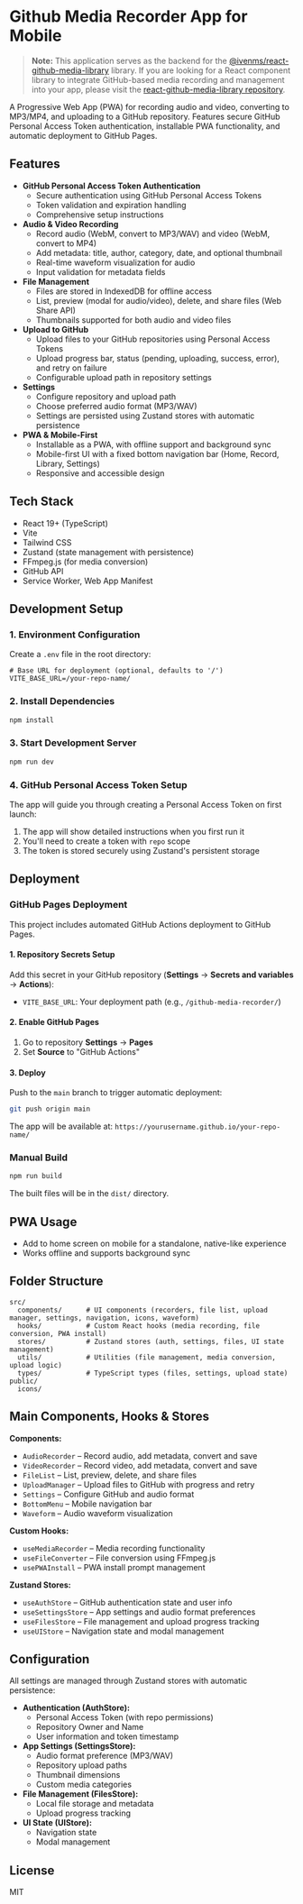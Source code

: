 # Github Media Recorder App for Mobile

> **Note:** This application serves as the backend for the [@ivenms/react-github-media-library](https://github.com/ivenms/react-github-media-library) library. If you are looking for a React component library to integrate GitHub-based media recording and management into your app, please visit the [react-github-media-library repository](https://github.com/ivenms/react-github-media-library).

A Progressive Web App (PWA) for recording audio and video, converting to MP3/MP4, and uploading to a GitHub repository. Features secure GitHub Personal Access Token authentication, installable PWA functionality, and automatic deployment to GitHub Pages.

## Features
- **GitHub Personal Access Token Authentication**
  - Secure authentication using GitHub Personal Access Tokens
  - Token validation and expiration handling
  - Comprehensive setup instructions
- **Audio & Video Recording**
  - Record audio (WebM, convert to MP3/WAV) and video (WebM, convert to MP4)
  - Add metadata: title, author, category, date, and optional thumbnail
  - Real-time waveform visualization for audio
  - Input validation for metadata fields
- **File Management**
  - Files are stored in IndexedDB for offline access
  - List, preview (modal for audio/video), delete, and share files (Web Share API)
  - Thumbnails supported for both audio and video files
- **Upload to GitHub**
  - Upload files to your GitHub repositories using Personal Access Tokens
  - Upload progress bar, status (pending, uploading, success, error), and retry on failure
  - Configurable upload path in repository settings
- **Settings**
  - Configure repository and upload path
  - Choose preferred audio format (MP3/WAV)
  - Settings are persisted using Zustand stores with automatic persistence
- **PWA & Mobile-First**
  - Installable as a PWA, with offline support and background sync
  - Mobile-first UI with a fixed bottom navigation bar (Home, Record, Library, Settings)
  - Responsive and accessible design

## Tech Stack
- React 19+ (TypeScript)
- Vite
- Tailwind CSS
- Zustand (state management with persistence)
- FFmpeg.js (for media conversion)
- GitHub API
- Service Worker, Web App Manifest

## Development Setup

### 1. Environment Configuration

Create a `.env` file in the root directory:

```env
# Base URL for deployment (optional, defaults to '/')
VITE_BASE_URL=/your-repo-name/
```

### 2. Install Dependencies

```bash
npm install
```

### 3. Start Development Server

```bash
npm run dev
```

### 4. GitHub Personal Access Token Setup

The app will guide you through creating a Personal Access Token on first launch:

1. The app will show detailed instructions when you first run it
2. You'll need to create a token with `repo` scope
3. The token is stored securely using Zustand's persistent storage

## Deployment

### GitHub Pages Deployment

This project includes automated GitHub Actions deployment to GitHub Pages.

#### 1. Repository Secrets Setup

Add this secret in your GitHub repository (**Settings** → **Secrets and variables** → **Actions**):

- `VITE_BASE_URL`: Your deployment path (e.g., `/github-media-recorder/`)

#### 2. Enable GitHub Pages

1. Go to repository **Settings** → **Pages**
2. Set **Source** to "GitHub Actions"

#### 3. Deploy

Push to the `main` branch to trigger automatic deployment:

```bash
git push origin main
```

The app will be available at: `https://yourusername.github.io/your-repo-name/`

### Manual Build

```bash
npm run build
```

The built files will be in the `dist/` directory.

## PWA Usage
- Add to home screen on mobile for a standalone, native-like experience
- Works offline and supports background sync

## Folder Structure
```
src/
  components/      # UI components (recorders, file list, upload manager, settings, navigation, icons, waveform)
  hooks/           # Custom React hooks (media recording, file conversion, PWA install)
  stores/          # Zustand stores (auth, settings, files, UI state management)
  utils/           # Utilities (file management, media conversion, upload logic)
  types/           # TypeScript types (files, settings, upload state)
public/
  icons/
```

## Main Components, Hooks & Stores
**Components:**
- `AudioRecorder` – Record audio, add metadata, convert and save
- `VideoRecorder` – Record video, add metadata, convert and save
- `FileList` – List, preview, delete, and share files
- `UploadManager` – Upload files to GitHub with progress and retry
- `Settings` – Configure GitHub and audio format
- `BottomMenu` – Mobile navigation bar
- `Waveform` – Audio waveform visualization

**Custom Hooks:**
- `useMediaRecorder` – Media recording functionality
- `useFileConverter` – File conversion using FFmpeg.js
- `usePWAInstall` – PWA install prompt management

**Zustand Stores:**
- `useAuthStore` – GitHub authentication state and user info
- `useSettingsStore` – App settings and audio format preferences
- `useFilesStore` – File management and upload progress tracking
- `useUIStore` – Navigation state and modal management

## Configuration
All settings are managed through Zustand stores with automatic persistence:

- **Authentication (AuthStore):**
  - Personal Access Token (with repo permissions)
  - Repository Owner and Name
  - User information and token timestamp
- **App Settings (SettingsStore):**
  - Audio format preference (MP3/WAV)
  - Repository upload paths
  - Thumbnail dimensions
  - Custom media categories
- **File Management (FilesStore):**
  - Local file storage and metadata
  - Upload progress tracking
- **UI State (UIStore):**
  - Navigation state
  - Modal management

## License
MIT
